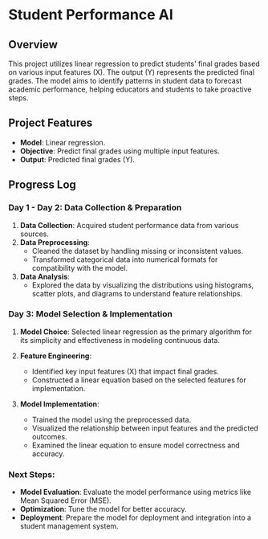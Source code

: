 # Student Performance AI

## Overview
This project utilizes linear regression to predict students' final grades based on various input features (X). The output (Y) represents the predicted final grades. The model aims to identify patterns in student data to forecast academic performance, helping educators and students to take proactive steps.

## Project Features
- **Model**: Linear regression.
- **Objective**: Predict final grades using multiple input features.
- **Output**: Predicted final grades (Y).

## Progress Log

### Day 1 - Day 2: Data Collection & Preparation
1. **Data Collection**: Acquired student performance data from various sources.
2. **Data Preprocessing**:
   - Cleaned the dataset by handling missing or inconsistent values.
   - Transformed categorical data into numerical formats for compatibility with the model.
3. **Data Analysis**:
   - Explored the data by visualizing the distributions using histograms, scatter plots, and diagrams to understand feature relationships.
   
### Day 3: Model Selection & Implementation
1. **Model Choice**: Selected linear regression as the primary algorithm for its simplicity and effectiveness in modeling continuous data.
2. **Feature Engineering**:
   - Identified key input features (X) that impact final grades.
   - Constructed a linear equation based on the selected features for implementation.
   
3. **Model Implementation**:
   - Trained the model using the preprocessed data.
   - Visualized the relationship between input features and the predicted outcomes.
   - Examined the linear equation to ensure model correctness and accuracy.

### Next Steps:
- **Model Evaluation**: Evaluate the model performance using metrics like Mean Squared Error (MSE).
- **Optimization**: Tune the model for better accuracy.
- **Deployment**: Prepare the model for deployment and integration into a student management system.

